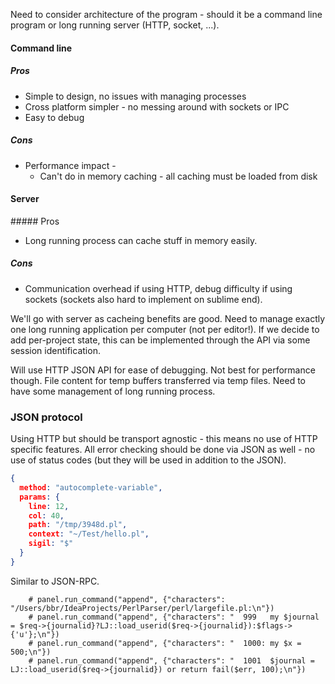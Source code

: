 Need to consider architecture of the program - should it be a command line program or long running server (HTTP, socket, ...).

#### Command line

##### Pros

- Simple to design, no issues with managing processes
- Cross platform simpler - no messing around with sockets or IPC
- Easy to debug

##### Cons

* Performance impact -
  * Can't do in memory caching - all caching must be loaded from disk



#### Server

##### Pros

* Long running process can cache stuff in memory easily.

##### Cons

* Communication overhead if using HTTP, debug difficulty if using sockets (sockets also hard to implement on sublime end).



We'll go with server as cacheing benefits are good. Need to manage exactly one long running application per computer (not per editor!). If we decide to add per-project state, this can be implemented through the API via some session identification. 

Will use HTTP JSON API for ease of debugging. Not best for performance though. File content for temp buffers transferred via temp files. Need to have some management of long running process.



### JSON protocol

Using HTTP but should be transport agnostic - this means no use of HTTP specific features. All error checking should be done via JSON as well - no use of status codes (but they will be used in addition to the JSON).



```json
{
  method: "autocomplete-variable",
  params: {
    line: 12,
    col: 40,
    path: "/tmp/3948d.pl",
    context: "~/Test/hello.pl",
    sigil: "$"
  }
}
```

Similar to JSON-RPC. 

```
    # panel.run_command("append", {"characters": "/Users/bbr/IdeaProjects/PerlParser/perl/largefile.pl:\n"})
    # panel.run_command("append", {"characters": "  999   my $journal = $req->{journalid}?LJ::load_userid($req->{journalid}):$flags->{'u'};\n"})
    # panel.run_command("append", {"characters": "  1000: my $x = 500;\n"})
    # panel.run_command("append", {"characters": "  1001  $journal = LJ::load_userid($req->{journalid}) or return fail($err, 100);\n"})

```

